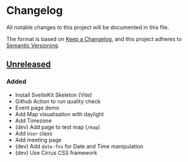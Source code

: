 # Changelog

All notable changes to this project will be documented in this file.

The format is based on [Keep a Changelog](https://keepachangelog.com/en/1.0.0/),
and this project adheres to [Semantic Versioning](https://semver.org/spec/v2.0.0.html).

## [Unreleased]

### Added

- Install SvelteKit Skeleton (Vite)
- Github Action to run quality check
- Event page demo
- Add Map visualisation with daylight
- Add Timezone
- (dev) Add page to test map (`/map`)
- Add `User` class
- Add meeting page
- (dev) Add `date-fns` for Date and Time manipulation
- (dev) Use Cirrus CSS framework

[unreleased]: https://github.com/jycouet/Fuzo/compare/main...HEAD
